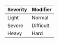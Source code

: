 | Severity                         | Modifier                         |
|----------------------------------|----------------------------------|
| Light                            | Normal                           |
| Severe                           | Difficult                        |
| Heavy                   | Hard                             |
